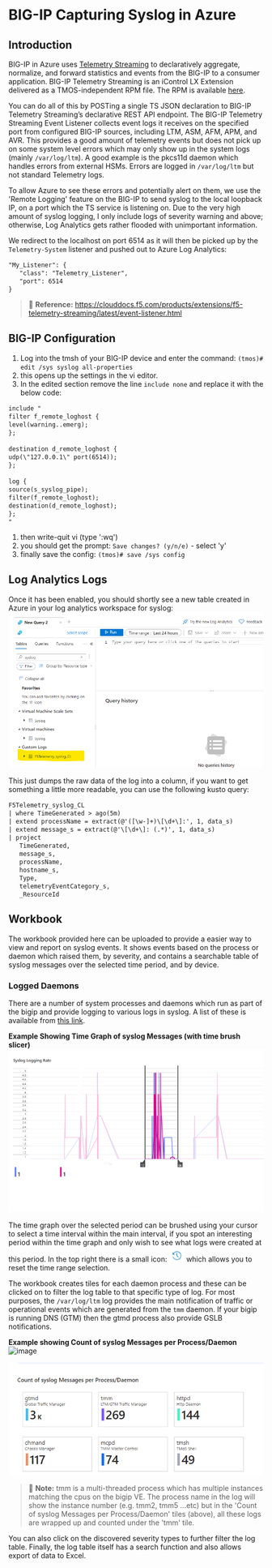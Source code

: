 # BIG-IP Capturing Syslog in Azure

## Introduction
BIG-IP in Azure uses [Telemetry Streaming](https://clouddocs.f5.com/products/extensions/f5-telemetry-streaming/latest/) to declaratively aggregate, normalize, and forward statistics and events from the BIG-IP 
to a consumer application. BIG-IP Telemetry Streaming is an iControl LX Extension delivered as a TMOS-independent RPM file. The RPM is available [here](https://github.com/F5Networks/f5-telemetry-streaming/tree/master).

You can do all of this by POSTing a single TS JSON declaration to BIG-IP Telemetry Streaming’s declarative REST API endpoint. The BIG-IP Telemetry Streaming Event Listener collects event logs it receives on the specified
port from configured BIG-IP sources, including LTM, ASM, AFM, APM, and AVR. This provides a good amount of telemetry events but does not pick up on some system level errors which may only show up in the system
logs (mainly `/var/log/ltm`). A good example is the pkcs11d daemon which handles errors from external HSMs. Errors are logged in `/var/log/ltm` but not standard Telemetry logs.

To allow Azure to see these errors and potentially alert on them, we use the 'Remote Logging' feature on the BIG-IP to send syslog to the local loopback IP, on a port which the TS service is listening on.
Due to the very high amount of syslog logging, I only include logs of severity warning and above; otherwise, Log Analytics gets rather flooded with unimportant information.

We redirect to the localhost on port 6514 as it will then be picked up by the `Telemetry-System` listener and pushed out to Azure Log Analytics:
```
"My_Listener": {
   "class": "Telemetry_Listener",
   "port": 6514
}
```
> :memo: **Reference:** https://clouddocs.f5.com/products/extensions/f5-telemetry-streaming/latest/event-listener.html

## BIG-IP Configuration

1. Log into the tmsh of your BIG-IP device and enter the command:
`(tmos)# edit /sys syslog all-properties`
1. this opens up the settings in the vi editor.
1. In the edited section remove the line `include none` and replace it with the below code:
```
include "
filter f_remote_loghost {
level(warning..emerg);
};

destination d_remote_loghost {
udp(\"127.0.0.1\" port(6514));
};

log {
source(s_syslog_pipe);
filter(f_remote_loghost);
destination(d_remote_loghost);
};
"
```
1. then write-quit vi (type ':wq')
1. you should get the prompt: `Save changes? (y/n/e)` - select 'y'
1. finally save the config: `(tmos)# save /sys config`

## Log Analytics Logs
Once it has been enabled, you should shortly see a new table created in Azure in your log analytics workspace for syslog:
![syslog_customlog](/images/syslog_customlog.png)

This just dumps the raw data of the log into a column, if you want to get something a little more readable, you can use the following kusto query:
``` kusto
F5Telemetry_syslog_CL 
| where TimeGenerated > ago(5m)
| extend processName = extract(@'([\w-]+)\[\d+\]:', 1, data_s)
| extend message_s = extract(@'\[\d+\]: (.*)', 1, data_s)
| project
   TimeGenerated,
   message_s,
   processName,
   hostname_s,
   Type,
   telemetryEventCategory_s,
   _ResourceId
```

## Workbook
The workbook provided here can be uploaded to provide a easier way to view and report on syslog events. It shows events based on the process or daemon which raised them, by severity,
and contains a searchable table of syslog messages over the selected time period, and by device.

### Logged Daemons
There are a number of system processes and daemons which run as part of the bigip and provide logging to various logs in syslog. A list of these is available from [this link](https://my.f5.com/manage/s/article/K67197865).

**Example Showing Time Graph of syslog Messages (with time brush slicer)**
![syslog_timegraph](/images/syslog_timegraph.png)

The time graph over the selected period can be brushed using your cursor to select a time interval within the main interval, if you spot an interesting period within the time graph and only wish to see what logs were created at this period. In the top right there is a small icon: <img src="/images/syslog_graph_reset_icon.png" width="30" /> which allows you to reset the time range selection.

The workbook creates tiles for each daemon process and these can be clicked on to filter the log table to that specific type of log. For most purposes, the `/var/log/ltm` log provides the main notification of traffic or operational events which are generated from the `tmm` daemon. If your bigip is running DNS (GTM) then the gtmd process also provide GSLB notifications.  

**Example showing Count of syslog Messages per Process/Daemon**
![image](https://github.com/thepowercoders/f5-bigip/assets/32461620/6078c057-33b4-47d2-8c06-49fe1eb783cc)

![syslog_count_per_msg](/images/syslog_count_per_msg.png)

>📝 **Note:** tmm is a multi-threaded process which has multiple instances matching the cpus on the bigip VE. The process name in the log will show the instance number (e.g. tmm2, tmm5 ...etc) but in the 'Count of syslog Messages per Process/Daemon' tiles (above), all these logs are wrapped up and counted under the 'tmm' tile.

You can also click on the discovered severity types to further filter the log table. Finally, the log table itself has a search function and also allows export of data to Excel.
